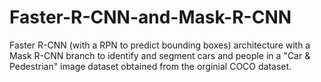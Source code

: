 # Faster-R-CNN-and-Mask-R-CNN

Faster R-CNN (with a RPN to predict bounding boxes) architecture with a Mask R-CNN branch to identify and segment cars and people in a "Car & Pedestrian" image dataset obtained from the orginial COCO dataset.
